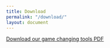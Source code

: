```yaml
---
title: Download
permalink: "/download/"
layout: document
---
```


[Download our game changing tools PDF](/files/ownersup-game-changing-tools9.pdf)